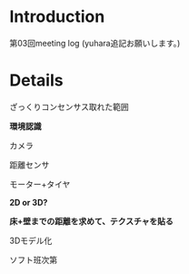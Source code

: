 # Introduction #
第03回meeting log
(yuhara追記お願いします。)

# Details #

ざっくりコンセンサス取れた範囲

**環境認識**

 カメラ

 距離センサ

 モーター+タイヤ

**2D or 3D?**

**床+壁までの距離を求めて、テクスチャを貼る**

 3Dモデル化

 ソフト班次第